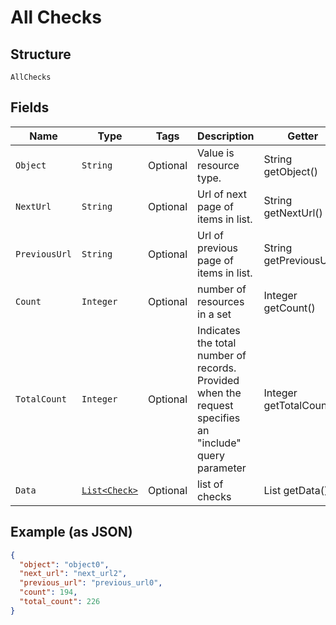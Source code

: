 
# All Checks

## Structure

`AllChecks`

## Fields

| Name | Type | Tags | Description | Getter | Setter |
|  --- | --- | --- | --- | --- | --- |
| `Object` | `String` | Optional | Value is resource type. | String getObject() | setObject(String object) |
| `NextUrl` | `String` | Optional | Url of next page of items in list. | String getNextUrl() | setNextUrl(String nextUrl) |
| `PreviousUrl` | `String` | Optional | Url of previous page of items in list. | String getPreviousUrl() | setPreviousUrl(String previousUrl) |
| `Count` | `Integer` | Optional | number of resources in a set | Integer getCount() | setCount(Integer count) |
| `TotalCount` | `Integer` | Optional | Indicates the total number of records. Provided when the request specifies an "include" query parameter | Integer getTotalCount() | setTotalCount(Integer totalCount) |
| `Data` | [`List<Check>`](../../doc/models/check.md) | Optional | list of checks | List<Check> getData() | setData(List<Check> data) |

## Example (as JSON)

```json
{
  "object": "object0",
  "next_url": "next_url2",
  "previous_url": "previous_url0",
  "count": 194,
  "total_count": 226
}
```

